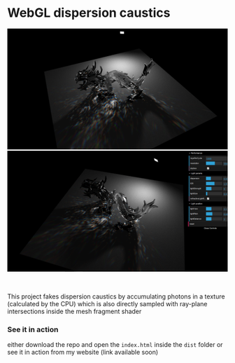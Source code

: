 WebGL dispersion caustics
======
<p align="center">
	<img src="/screenshots/1.png" style="max-width:100%;" width="1000"/><br><img src="/screenshots/2.png" style="max-width:100%;" width="1000"/>
</p>

<br>

This project fakes dispersion caustics by accumulating photons in a texture (calculated by the CPU) which is also directly sampled 
with ray-plane intersections inside the mesh fragment shader


### See it in action

either download the repo and open the `index.html` inside the `dist` folder or <br>
see it in action from my website (link available soon)
